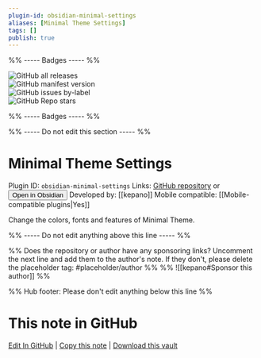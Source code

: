 ```yaml
---
plugin-id: obsidian-minimal-settings
aliases: [Minimal Theme Settings]
tags: []
publish: true
---
```


%% ----- Badges ----- %%

![GitHub all releases](https://img.shields.io/github/downloads/kepano/obsidian-minimal-settings/total?color=573E7A&logo=github&style=for-the-badge)  
![GitHub manifest version](https://img.shields.io/github/manifest-json/v/kepano/obsidian-minimal-settings?color=573E7A&logo=github&style=for-the-badge)  
![GitHub issues by-label](https://img.shields.io/github/issues/kepano/obsidian-minimal-settings/help%20wanted?color=573E7A&logo=github&style=for-the-badge)  
![GitHub Repo stars](https://img.shields.io/github/stars/kepano/obsidian-minimal-settings?color=573E7A&logo=github&style=for-the-badge)

%% ----- Badges ----- %%

%% ----- Do not edit this section ----- %%

# Minimal Theme Settings

Plugin ID: `obsidian-minimal-settings`
Links: [GitHub repository](https://github.com/kepano/obsidian-minimal-settings) or [<button id=HH>Open in Obsidian</button>](obsidian://show-plugin?id=obsidian-minimal-settings)
Developed by: [[kepano]]
Mobile compatible: [[Mobile-compatible plugins|Yes]]

Change the colors, fonts and features of Minimal Theme.

%% ----- Do not edit anything above this line ----- %%

%% Does the repository or author have any sponsoring links? Uncomment the next line and add them to the author's note. If they don't, please delete the placeholder tag: #placeholder/author %%
%% ![[kepano#Sponsor this author]] %%

%% Hub footer: Please don't edit anything below this line %%

# This note in GitHub

<span class="git-footer">[Edit In GitHub](https://github.dev/obsidian-community/obsidian-hub/blob/main/02%20-%20Community%20Expansions/02.05%20All%20Community%20Expansions/Plugins/obsidian-minimal-settings.md "git-hub-edit-note") | [Copy this note](https://raw.githubusercontent.com/obsidian-community/obsidian-hub/main/02%20-%20Community%20Expansions/02.05%20All%20Community%20Expansions/Plugins/obsidian-minimal-settings.md "git-hub-copy-note") | [Download this vault](https://github.com/obsidian-community/obsidian-hub/archive/refs/heads/main.zip "git-hub-download-vault") </span>
